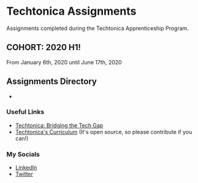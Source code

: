 # Techtonica Assignments

Assignments completed during the Techtonica Apprenticeship Program.

## COHORT: 2020 H1!

From January 6th, 2020 until June 17th, 2020

## Assignments Directory

- []()

### Useful Links

- [Techtonica: Bridging the Tech Gap](https://techtonica.org/)
- [Techtonica's Curriculum](https://github.com/Techtonica/curriculum) (It's open source, so please contribute if you can!)

### My Socials

- [LinkedIn](https://www.linkedin.com/in/zhag)
- [Twitter](https://www.twitter.com/zhag_m)
